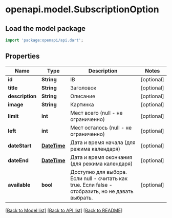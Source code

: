 # openapi.model.SubscriptionOption

## Load the model package
```dart
import 'package:openapi/api.dart';
```

## Properties
Name | Type | Description | Notes
------------ | ------------- | ------------- | -------------
**id** | **String** | IВ | [optional] 
**title** | **String** | Заголовок | [optional] 
**description** | **String** | Описание | [optional] 
**image** | **String** | Картинка | [optional] 
**limit** | **int** | Мест всего (null - не ограниченно) | [optional] 
**left** | **int** | Мест осталось (null - не ограниченно) | [optional] 
**dateStart** | [**DateTime**](DateTime.md) | Дата и время начала (для режима календаря) | [optional] 
**dateEnd** | [**DateTime**](DateTime.md) | Дата и время окончания (для режима календаря) | [optional] 
**available** | **bool** | Доступно для выбора. Если null - считать как true. Если false - отобразить, но не давать выбрать. | [optional] 

[[Back to Model list]](../README.md#documentation-for-models) [[Back to API list]](../README.md#documentation-for-api-endpoints) [[Back to README]](../README.md)


